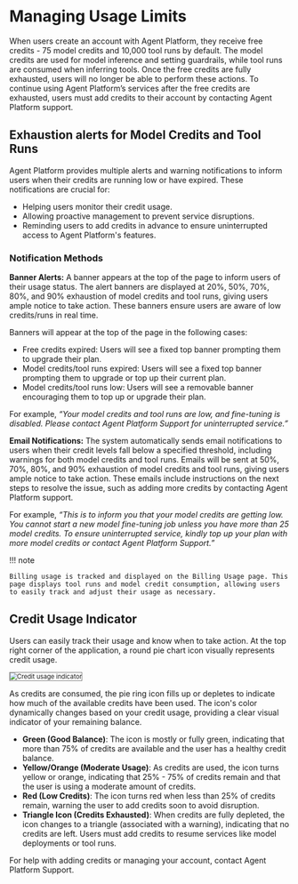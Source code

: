 # Managing Usage Limits

When users create an account with Agent Platform, they receive free credits - 75 model credits and 10,000 tool runs by default. The model credits are used for model inference and setting guardrails, while tool runs are consumed when inferring tools. Once the free credits are fully exhausted, users will no longer be able to perform these actions. To continue using Agent Platform’s services after the free credits are exhausted, users must add credits to their account by contacting Agent Platform support.

## Exhaustion alerts for Model Credits and Tool Runs

Agent Platform provides multiple alerts and warning notifications to inform users when their credits are running low or have expired. These notifications are crucial for:

* Helping users monitor their credit usage.
* Allowing proactive management to prevent service disruptions.
* Reminding users to add credits in advance to ensure uninterrupted access to Agent Platform's features.

### Notification Methods

**Banner Alerts:** A banner appears at the top of the page to inform users of their usage status. The alert banners are displayed at 20%, 50%, 70%, 80%, and 90% exhaustion of model credits and tool runs, giving users ample notice to take action. These banners ensure users are aware of low credits/runs in real time.

Banners will appear at the top of the page in the following cases:  

* Free credits expired: Users will see a fixed top banner prompting them to upgrade their plan.
* Model credits/tool runs expired: Users will see a fixed top banner prompting them to upgrade or top up their current plan.  
* Model credits/tool runs low: Users will see a removable banner encouraging them to top up or upgrade their plan.

For example, *“Your model credits and tool runs are low, and fine-tuning is disabled. Please contact Agent Platform Support for uninterrupted service.”*

**Email Notifications:** The system automatically sends email notifications to users when their credit levels fall below a specified threshold, including warnings for both model credits and tool runs. Emails will be sent at 50%, 70%, 80%, and 90% exhaustion of model credits and tool runs, giving users ample notice to take action. These emails include instructions on the next steps to resolve the issue, such as adding more credits by contacting Agent Platform support.

For example, *“This is to inform you that your model credits are getting low. You cannot start a new model fine-tuning job unless you have more than 25 model credits. To ensure uninterrupted service, kindly top up your plan with more model credits or contact Agent Platform Support.”*

!!! note

    Billing usage is tracked and displayed on the Billing Usage page. This page displays tool runs and model credit consumption, allowing users to easily track and adjust their usage as necessary.
    


## Credit Usage Indicator

Users can easily track their usage and know when to take action. At the top right corner of the application, a round pie chart icon visually represents credit usage.

<img src="../images/managing_usage_color_coding.png" alt="Credit usage indicator" title="Credit usage indicator" style="border: 1px solid gray; zoom:80%;">

As credits are consumed, the pie ring icon fills up or depletes to indicate how much of the available credits have been used. The icon's color dynamically changes based on your credit usage, providing a clear visual indicator of your remaining balance.

* **Green (Good Balance)**: The icon is mostly or fully green, indicating that more than 75% of credits are available and the user has a healthy credit balance.
* **Yellow/Orange (Moderate Usage)**: As credits are used, the icon turns yellow or orange, indicating that 25% - 75% of credits remain and that the user is using a moderate amount of credits.
* **Red (Low Credits)**: The icon turns red when less than 25% of credits remain, warning the user to add credits soon to avoid disruption.
* **Triangle Icon (Credits Exhausted)**: When credits are fully depleted, the icon changes to a triangle (associated with a warning), indicating that no credits are left. Users must add credits to resume services like model deployments or tool runs.

For help with adding credits or managing your account, contact Agent Platform Support.
